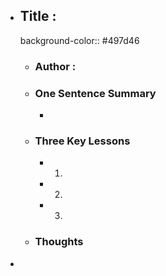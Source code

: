 - ## Title :
  background-color:: #497d46
	- ### Author :
	- ### One Sentence Summary
		-
	- ### Three Key Lessons
		- 1.
		- 2.
		- 3.
	- ### Thoughts
-